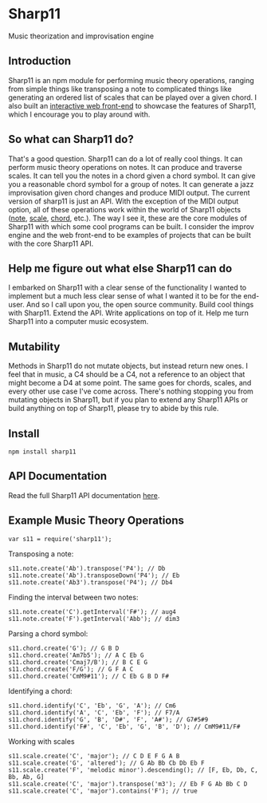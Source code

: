 # Sharp11
Music theorization and improvisation engine

## Introduction
Sharp11 is an npm module for performing music theory operations, ranging from simple things like transposing a note to complicated things like generating an ordered list of scales that can be played over a given chord.  I also built an [interactive web front-end](http://julianrosenblum.com/sharp11-client) to showcase the features of Sharp11, which I encourage you to play around with.

## So what can Sharp11 do?
That's a good question.  Sharp11 can do a lot of really cool things.  It can perform music theory operations on notes.  It can produce and traverse scales.  It can tell you the notes in a chord given a chord symbol.  It can give you a reasonable chord symbol for a group of notes.  It can generate a jazz improvisation given chord changes and produce MIDI output.  The current version of sharp11 is just an API.  With the exception of the MIDI output option, all of these operations work within the world of Sharp11 objects ([note](https://github.com/jsrmath/sharp11/blob/master/docs/note.md), [scale](https://github.com/jsrmath/sharp11/blob/master/docs/scale.md), [chord](https://github.com/jsrmath/sharp11/blob/master/docs/chord.md), etc.).  The way I see it, these are the core modules of Sharp11 with which some cool programs can be built.  I consider the improv engine and the web front-end to be examples of projects that can be built with the core Sharp11 API.

## Help me figure out what else Sharp11 can do
I embarked on Sharp11 with a clear sense of the functionality I wanted to implement but a much less clear sense of what I wanted it to be for the end-user.  And so I call upon you, the open source community.  Build cool things with Sharp11.  Extend the API.  Write applications on top of it.  Help me turn Sharp11 into a computer music ecosystem.

## Mutability
Methods in Sharp11 do not mutate objects, but instead return new ones.  I feel that in music, a C4 should be a C4, not a reference to an object that might become a D4 at some point.  The same goes for chords, scales, and every other use case I've come across.  There's nothing stopping you from mutating objects in Sharp11, but if you plan to extend any Sharp11 APIs or build anything on top of Sharp11, please try to abide by this rule.

## Install
`npm install sharp11`

## API Documentation
Read the full Sharp11 API documentation [here](https://github.com/jsrmath/sharp11/blob/master/docs).

## Example Music Theory Operations
`var s11 = require('sharp11');`

Transposing a note:

```
s11.note.create('Ab').transpose('P4'); // Db
s11.note.create('Ab').transposeDown('P4'); // Eb
s11.note.create('Ab3').transpose('P4'); // Db4
```

Finding the interval between two notes:

```
s11.note.create('C').getInterval('F#'); // aug4
s11.note.create('F').getInterval('Abb'); // dim3
```

Parsing a chord symbol:
```
s11.chord.create('G'); // G B D
s11.chord.create('Am7b5'); // A C Eb G
s11.chord.create('Cmaj7/B'); // B C E G
s11.chord.create('F/G'); // G F A C
s11.chord.create('CmM9#11'); // C Eb G B D F#
```

Identifying a chord:
```
s11.chord.identify('C', 'Eb', 'G', 'A'); // Cm6
s11.chord.identify('A', 'C', 'Eb', 'F'); // F7/A
s11.chord.identify('G', 'B', 'D#', 'F', 'A#'); // G7#5#9
s11.chord.identify('F#', 'C', 'Eb', 'G', 'B', 'D'); // CmM9#11/F#
```

Working with scales
```
s11.scale.create('C', 'major'); // C D E F G A B
s11.scale.create('G', 'altered'); // G Ab Bb Cb Db Eb F
s11.scale.create('F', 'melodic minor').descending(); // [F, Eb, Db, C, Bb, Ab, G]
s11.scale.create('C', 'major').transpose('m3'); // Eb F G Ab Bb C D
s11.scale.create('C', 'major').contains('F'); // true
```
